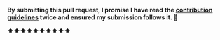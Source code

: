 **By submitting this pull request, I promise I have read the [contribution guidelines](https://github.com/sindresorhus/awesome-nodejs/blob/master/contributing.md) twice and ensured my submission follows it. 🖖**

⬆⬆⬆⬆⬆⬆⬆⬆⬆⬆
